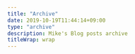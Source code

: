```yaml
---
title: "Archive"
date: 2019-10-19T11:44:14+09:00
type: "archive"
description: Mike's Blog posts archive
titleWrap: wrap
---
```

